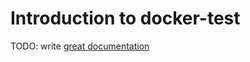 # Introduction to docker-test

TODO: write [great documentation](http://jacobian.org/writing/what-to-write/)
